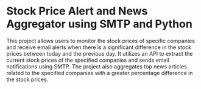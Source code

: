 # Stock Price Alert and News Aggregator using SMTP and Python

This project allows users to monitor the stock prices of specific companies and receive email alerts when there is a significant difference in the stock prices between today and the previous day. It utilizes an API to extract the current stock prices of the specified companies and sends email notifications using SMTP. The project also aggregates top news articles related to the specified companies with a greater percentage difference in the stock prices.
